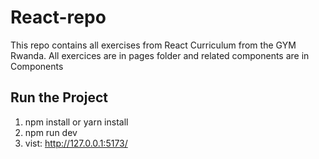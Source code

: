 # React-repo 

 This repo contains all exercises from React Curriculum from the GYM Rwanda.
 All exercices are in pages folder and related components are in Components

## Run the Project

1) npm install or yarn install
2) npm run dev
3) vist: http://127.0.0.1:5173/


